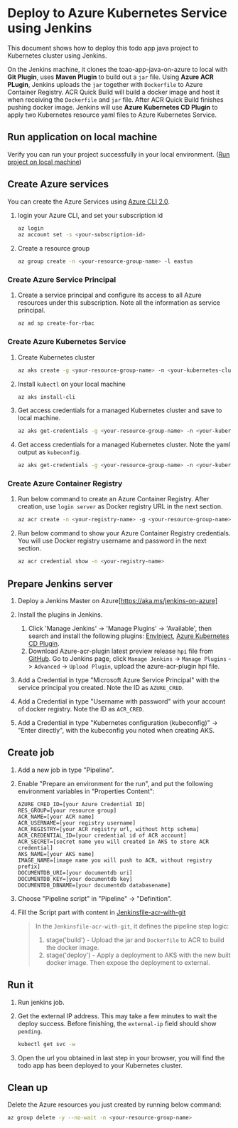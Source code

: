 # Deploy to Azure Kubernetes Service using Jenkins

This document shows how to deploy this todo app java project to Kubernetes cluster using Jenkins.

On the Jenkins machine, it clones the toao-app-java-on-azure to local with **Git Plugin**, uses **Maven Plugin** to build out a `jar` file. 
Using **Azure ACR PLugin**, Jenkins uploads the `jar` together with `Dockerfile` to Azure Container Registry. ACR Quick Build will build a docker image and host it when receiving the `Dockerfile` and `jar` file. 
After ACR Quick Build finishes pushing docker image. Jenkins will use **Azure Kubernetes CD Plugin** to apply two Kubernetes resource yaml files to Azure Kubernetes Service.

## Run application on local machine
Verify you can run your project successfully in your local environment. ([Run project on local machine](../../README.md))

## Create Azure services

You can create the Azure Services using [Azure CLI 2.0](https://docs.microsoft.com/en-us/cli/azure/install-azure-cli?view=azure-cli-latest).

1. login your Azure CLI, and set your subscription id 
    
    ```bash
    az login
    az account set -s <your-subscription-id>
    ```

1. Create a resource group

    ```bash
    az group create -n <your-resource-group-name> -l eastus
    ```

### Create Azure Service Principal

1. Create a service principal  and configure its access to all Azure resources under this subscription. Note all the information as service principal.

   ```bash
   az ad sp create-for-rbac
   ```
    
### Create Azure Kubernetes Service

1. Create Kubernetes cluster

    ```bash
    az aks create -g <your-resource-group-name> -n <your-kubernetes-cluster-name> --generate-ssh-keys
    ```

1. Install `kubectl` on your local machine

   ```bash
   az aks install-cli
   ```

1. Get access credentials for a managed Kubernetes cluster and save to local machine.

    ```bash
    az aks get-credentials -g <your-resource-group-name> -n <your-kubernetes-cluster-name>
    ```

1. Get access credentials for a managed Kubernetes cluster. Note the yaml output as `kubeconfig`.

    ```bash
    az aks get-credentials -g <your-resource-group-name> -n <your-kubernetes-cluster-name> -f -
    ```

### Create Azure Container Registry
1. Run below command to create an Azure Container Registry.
After creation, use `login server` as Docker registry URL in the next section.

   ```bash
   az acr create -n <your-registry-name> -g <your-resource-group-name>
   ```

1. Run below command to show your Azure Container Registry credentials.
You will use Docker registry username and password in the next section.

    ```bash
    az acr credential show -n <your-registry-name>
    ```

## Prepare Jenkins server
1. Deploy a Jenkins Master on Azure[https://aka.ms/jenkins-on-azure]

1. Install the plugins in Jenkins. 

   1. Click 'Manage Jenkins' -> 'Manage Plugins' -> 'Available', 
      then search and install the following plugins: [EnvInject](https://wiki.jenkins.io/display/JENKINS/EnvInject+Plugin), [Azure Kubernetes CD Plugin](https://wiki.jenkins.io/display/JENKINS/Azure+Container+Service+Plugin).
   1. Download Azure-acr-plugin latest preview release `hpi` file from [GitHub](https://github.com/Azure/azure-acr-plugin/releases).
      Go to Jenkins page, click `Manage Jenkins` -> `Manage Plugins` -> `Advanced` -> `Upload Plugin`,
      upload the azure-acr-plugin hpi file.

1. Add a Credential in type "Microsoft Azure Service Principal" with the service principal you created. Note the ID as `AZURE_CRED`.

1. Add a Credential in type "Username with password" with your account of docker registry. Note the ID as `ACR_CRED`.

1. Add a Credential in type "Kubernetes configuration (kubeconfig)" -> "Enter directly", with the kubeconfig you noted when creating AKS.


## Create job
1. Add a new job in type "Pipeline".

1. Enable "Prepare an environment for the run", and put the following environment variables in "Properties Content":
    ```
    AZURE_CRED_ID=[your Azure Credential ID]
    RES_GROUP=[your resource group]
    ACR_NAME=[your ACR name]
    ACR_USERNAME=[your registry username]
    ACR_REGISTRY=[your ACR registry url, without http schema]
    ACR_CREDENTIAL_ID=[your credential id of ACR account]
    ACR_SECRET=[secret name you will created in AKS to store ACR credential]
    AKS_NAME=[your AKS name]
    IMAGE_NAME=[image name you will push to ACR, without registry prefix]
    DOCUMENTDB_URI=[your documentdb uri]
    DOCUMENTDB_KEY=[your documentdb key]
    DOCUMENTDB_DBNAME=[your documentdb databasename]
    ```

1. Choose "Pipeline script" in "Pipeline" -> "Definition".

1. Fill the Script part with content in [Jenkinsfile-acr-with-git](../resources/jenkins/Jenkinsfile-acr-with-git)

   > In the `Jenkinsfile-acr-with-git`, it defines the pipeline step logic:
   > 1. stage('build') - Upload the jar and `Dockerfile` to ACR to build the docker image.
   > 1. stage('deploy') - Apply a deployment to AKS with the new built docker image. Then expose the deployment to external.

## Run it
1. Run jenkins job.

1. Get the external IP address. This may take a few minutes to wait the deploy success. Before finishing, the `external-ip` field should show `pending`.

    ```bash
    kubectl get svc -w
    ```

1. Open the url you obtained in last step in your browser, you will find the todo app has been deployed to your Kubernetes cluster. 

## Clean up

Delete the Azure resources you just created by running below command:

```bash
az group delete -y --no-wait -n <your-resource-group-name>
```
